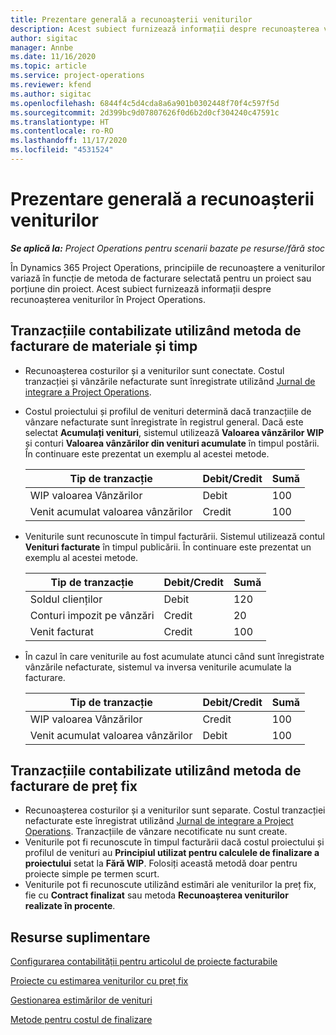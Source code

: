 ```yaml
---
title: Prezentare generală a recunoașterii veniturilor
description: Acest subiect furnizează informații despre recunoașterea veniturilor în Project Operations.
author: sigitac
manager: Annbe
ms.date: 11/16/2020
ms.topic: article
ms.service: project-operations
ms.reviewer: kfend
ms.author: sigitac
ms.openlocfilehash: 6844f4c5d4cda8a6a901b0302448f70f4c597f5d
ms.sourcegitcommit: 2d399bc9d07807626f0d6b2d0cf304240c47591c
ms.translationtype: HT
ms.contentlocale: ro-RO
ms.lasthandoff: 11/17/2020
ms.locfileid: "4531524"
---
```

# <a name="revenue-recognition-overview"></a>Prezentare generală a recunoașterii veniturilor

_**Se aplică la:** Project Operations pentru scenarii bazate pe resurse/fără stoc_

În Dynamics 365 Project Operations, principiile de recunoaștere a veniturilor variază în funcție de metoda de facturare selectată pentru un proiect sau porțiune din proiect. Acest subiect furnizează informații despre recunoașterea veniturilor în Project Operations.

## <a name="transactions-accounted-using-time-and-material-billing-method"></a>Tranzacțiile contabilizate utilizând metoda de facturare de materiale și timp

- Recunoașterea costurilor și a veniturilor sunt conectate. Costul tranzacției și vânzările nefacturate sunt înregistrate utilizând [Jurnal de integrare a Project Operations](../project-accounting/project-operations-integration-journal.md).
- Costul proiectului și profilul de venituri determină dacă tranzacțiile de vânzare nefacturate sunt înregistrate în registrul general. Dacă este selectat **Acumulați venituri**, sistemul utilizează **Valoarea vânzărilor WIP** și conturi **Valoarea vânzărilor din venituri acumulate** în timpul postării. În continuare este prezentat un exemplu al acestei metode.  

  | Tip de tranzacție | Debit/Credit | Sumă |
  | --- | --- | --- |
  | WIP valoarea Vânzărilor | Debit | 100 |
  | Venit acumulat valoarea vânzărilor | Credit | 100 |

- Veniturile sunt recunoscute în timpul facturării. Sistemul utilizează contul **Venituri facturate** în timpul publicării. În continuare este prezentat un exemplu al acestei metode.  

  | Tip de tranzacție | Debit/Credit | Sumă |
  | --- | --- | --- |
  | Soldul clienților | Debit | 120 |
  | Conturi impozit pe vânzări | Credit | 20 |
  | Venit facturat | Credit | 100 |

- În cazul în care veniturile au fost acumulate atunci când sunt înregistrate vânzările nefacturate, sistemul va inversa veniturile acumulate la facturare.

  | Tip de tranzacție | Debit/Credit | Sumă |
  | --- | --- | --- |
  | WIP valoarea Vânzărilor | Credit | 100 |
  | Venit acumulat valoarea vânzărilor | Debit | 100 |

## <a name="transactions-accounted-using-the-fixed-price-billing-method"></a>Tranzacțiile contabilizate utilizând metoda de facturare de preț fix

- Recunoașterea costurilor și a veniturilor sunt separate. Costul tranzacției nefacturate este înregistrat utilizând [Jurnal de integrare a Project Operations](../project-accounting/project-operations-integration-journal.md). Tranzacțiile de vânzare necotificate nu sunt create.
- Veniturile pot fi recunoscute în timpul facturării dacă costul proiectului și profilul de venituri au **Principiul utilizat pentru calculele de finalizare a proiectului** setat la **Fără WIP**. Folosiți această metodă doar pentru proiecte simple pe termen scurt.
- Veniturile pot fi recunoscute utilizând estimări ale veniturilor la preț fix, fie cu **Contract finalizat** sau metoda **Recunoașterea veniturilor realizate în procente**.

## <a name="additional-resources"></a>Resurse suplimentare
[Configurarea contabilității pentru articolul de proiecte facturabile](../project-accounting/configure-accounting-billable-projects.md)

[Proiecte cu estimarea veniturilor cu preț fix](rev-rec-percentage-completion-method.md)

[Gestionarea estimărilor de venituri](rev-rec-completed-contract-method.md)

[Metode pentru costul de finalizare](cost-complete-methods.md)
